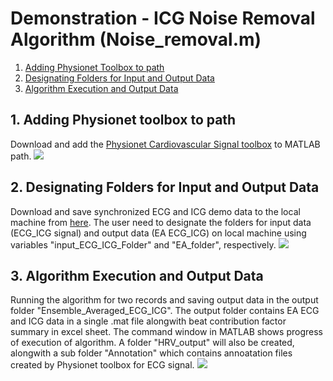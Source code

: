# Demonstration - ICG Noise Removal Algorithm (Noise_removal.m)

1. [Adding Physionet Toolbox to path ](#physio)
2. [Designating Folders for Input and Output Data](#folder) 
3. [Algorithm Execution and Output Data](#output) 

<a name="physio"></a>
## 1. Adding Physionet toolbox to path
Download and add the [Physionet Cardiovascular Signal toolbox](https://github.com/cliffordlab/PhysioNet-Cardiovascular-Signal-Toolbox) to MATLAB path.
![](noise_removal_gif/1_Add_physio.gif)

<a name="folder"></a>
## 2. Designating Folders for Input and Output Data
Download and save synchronized ECG and ICG demo data to the local machine from [here](https://github.com/cliffordlab/ICG_OSToolbox/tree/master/ICG_ECG_Demo_Data/ECG_ICG_Data). The user need to designate the folders for input data (ECG_ICG signal) and output data (EA ECG_ICG) on local machine using variables "input_ECG_ICG_Folder" and "EA_folder", respectively.
![](noise_removal_gif/2_Designate_folders.gif)

<a name="output"></a>
## 3. Algorithm Execution and Output Data
Running the algorithm for two records and saving output data in the output folder "Ensemble_Averaged_ECG_ICG". The output folder contains EA ECG and ICG data in a single .mat file alongwith beat contribution factor summary in excel sheet. The command window in MATLAB shows progress of execution of algorithm. A folder "HRV_output" will also be created, alongwith a sub folder "Annotation" which contains annoatation files created by Physionet toolbox for ECG signal.
![](noise_removal_gif/3_run_and_save.gif)

